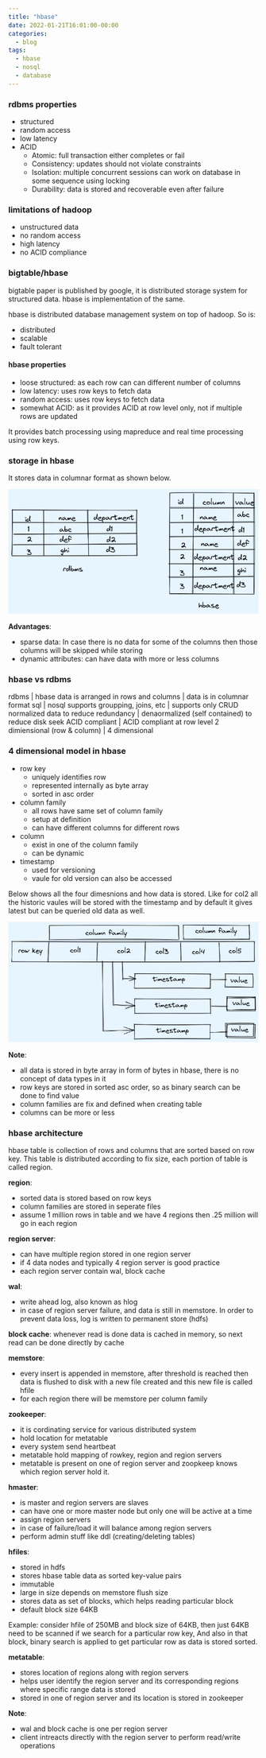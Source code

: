 ```yaml
---
title: "hbase"
date: 2022-01-21T16:01:00-00:00
categories:
  - blog
tags:
  - hbase
  - nosql
  - database
---
```



### rdbms properties

* structured
* random access
* low latency
* ACID
  * Atomic: full transaction either completes or fail
  * Consistency: updates should not violate constraints
  * Isolation: multiple concurrent sessions can work on database in some sequence using locking
  * Durability: data is stored and recoverable even after failure


### limitations of hadoop

* unstructured data
* no random access
* high latency
* no ACID compliance


### bigtable/hbase

bigtable paper is published by google, it is distributed storage system for structured data. hbase is implementation of the same.

hbase is distributed database management system on top of hadoop. So is:
  * distributed
  * scalable
  * fault tolerant


#### hbase properties

* loose structured: as each row can can different number of columns
* low latency: uses row keys to fetch data
* random access: uses row keys to fetch data
* somewhat ACID: as it provides ACID at row level only, not if multiple rows are updated

It provides batch processing using mapreduce and real time processing using row keys.


### storage in hbase

It stores data in columnar format as shown below.

![hbase](/assets/images/hbase/hbase.png)

**Advantages**:

  * sparse data: In case there is no data for some of the columns then those columns will be skipped while storing
  * dynamic attributes: can have data with more or less columns


### hbase vs rdbms

rdbms                                 | hbase
data is arranged in rows and columns  | data is in columnar format
sql                                   | nosql
supports groupping, joins, etc        | supports only CRUD
normalized data to reduce redundancy  | denaormalized (self contained) to reduce disk seek
ACID compliant                        | ACID compliant at row level
2 dimiensional (row & column)         | 4 dimensional


### 4 dimensional model in hbase

* row key
  * uniquely identifies row
  * represented internally as byte array
  * sorted in asc order
* column family
  * all rows have same set of column family
  * setup at definition
  * can have different columns for different rows
* column
  * exist in one of the column family
  * can be dynamic
* timestamp
  * used for versioning
  * vaule for old version can also be accessed

Below shows all the four dimesnions and how data is stored. Like for col2 all the historic vaules will be stored with the timestamp and by default it gives latest but can be queried old data as well.

![hbase storage](/assets/images/hbase/hbase-storage.png)


**Note**: 

* all data is stored in byte array in form of bytes in hbase, there is no concept of data types in it
* row keys are stored in sorted asc order, so as binary search can be done to find value
* column families are fix and defined when creating table
* columns can be more or less


### hbase architecture

hbase table is collection of rows and columns that are sorted based on row key. This table is distributed according to fix size, each portion of table is called region.

**region**:
* sorted data is stored based on row keys
* column families are stored in seperate files
* assume 1 million rows in table and we have 4 regions then .25 million will go in each region

**region server**:
* can have multiple region stored in one region server
* if 4 data nodes and typically 4 region server is good practice
* each region server contain wal, block cache

**wal**:
* write ahead log, also known as hlog
* in case of region server failure, and data is still in memstore. In order to prevent data loss, log is written to permanent store (hdfs)

**block cache**: whenever read is done data is cached in memory, so next read can be done directly by cache

**memstore**:
* every insert is appended in memstore, after threshold is reached then data is flushed to disk with a new file created and this new file is called hfile
* for each region there will be memstore per column family

**zookeeper**:
* it is cordinating service for various distributed system
* hold location for metatable
* every system send heartbeat
* metatable hold mapping of rowkey, region and region servers
* metatable is present on one of region server and zoopkeep knows which region server hold it.

**hmaster**:
* is master and region servers are slaves
* can have one or more master node but only one will be active at a time
* assign region servers
* in case of failure/load it will balance among region servers
* perform admin stuff like ddl (creating/deleting tables)

**hfiles**:
* stored in hdfs
* stores hbase table data as sorted key-value pairs
* immutable
* large in size depends on memstore flush size
* stores data as set of blocks, which helps reading particular block
* default block size 64KB

Example: consider hfile of 250MB and block size of 64KB, then just 64KB need to be scanned if we search for a particular row key, And also in that block, binary search is applied to get particular row as data is stored sorted.

**metatable**:
* stores location of regions along with region servers
* helps user identify the region server and its corresponding regions where specific range data is stored
* stored in one of region server and its location is stored in zookeeper


**Note**: 
* wal and block cache is one per region server
* client intreacts directly with the region server to perform read/write operations
